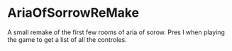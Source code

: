 # AriaOfSorrowReMake

A small remake of the first few rooms of aria of sorow. Pres I when playing the game to get a list of all the controles.
